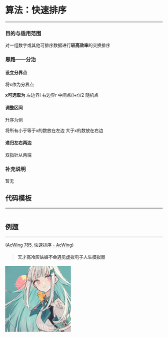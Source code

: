 # 算法：快速排序

***

### 目的与适用范围

对一组数字或其他可排序数据进行**较高效率**的交换排序

### 思路——分治

#### 设立分界点

将x作为分界点

**x可选取为** 左边界l 右边界r 中间点(l+r)/2 随机点

#### 调整区间

升序为例

将所有小于等于x的数放在左边 大于x的数放在右边

#### 递归左右两边

双指针从两端

### 补充说明

暂无

## 代码模板

***

```c++

```

## 例题 

***

([AcWing 785. 快速排序 - AcWing](https://www.acwing.com/activity/content/problem/content/819/))



> #### 天才高冷灰姑娘不会遇见虚拟电子人生模拟器



<img src="../img/YIsama.png" alt="Alov1eh" style="zoom:21%;" />
